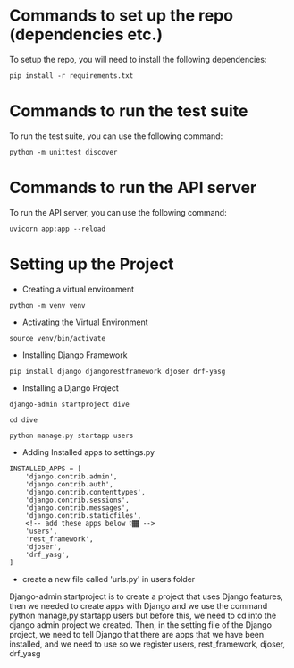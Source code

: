 # Commands to set up the repo (dependencies etc.)
To setup the repo, you will need to install the following dependencies:
```
pip install -r requirements.txt
```

# Commands to run the test suite
To run the test suite, you can use the following command:
```
python -m unittest discover
```

# Commands to run the API server
To run the API server, you can use the following command:
```
uvicorn app:app --reload
```

# Setting up the Project
* Creating a virtual environment 
```
python -m venv venv
```

* Activating the Virtual Environment
```
source venv/bin/activate
```

* Installing Django Framework
```
pip install django djangorestframework djoser drf-yasg
```

* Installing a Django Project 
```
django-admin startproject dive
```

```
cd dive
```

```
python manage.py startapp users
```


* Adding Installed apps to settings.py

```
INSTALLED_APPS = [
    'django.contrib.admin',
    'django.contrib.auth',
    'django.contrib.contenttypes',
    'django.contrib.sessions',
    'django.contrib.messages',
    'django.contrib.staticfiles',
    <!-- add these apps below 👇🏾 -->
    'users',
    'rest_framework', 
    'djoser',
    'drf_yasg',
]
```

* create a new file called 'urls.py' in users folder



Django-admin startproject is to create a project that uses Django features, then we needed to create apps with Django and we use the command python manage,py startapp users
but before this, we need to cd into the django admin project we created. Then, in the setting file of the Django project, we need to tell Django that there are apps that we have been installed, and we need to use 
so we register users, rest_framework, djoser, drf_yasg
